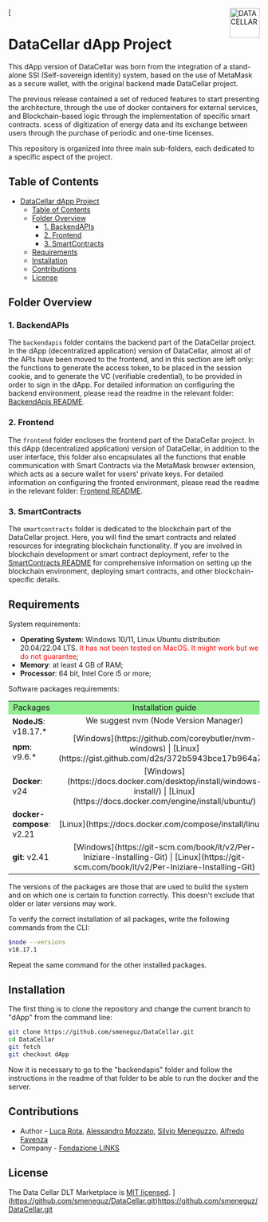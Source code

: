 [<a href="https://datacellarproject.eu/">
  <img src="./img/logo/Logo.png" title="DATA CELLAR" height="60" align="right">
</a>

# DataCellar dApp Project

This dApp version of DataCellar was born from the integration of a stand-alone SSI (Self-sovereign identity) system, based on the use of MetaMask as a secure wallet, with the original backend made DataCellar project.

The previous release contained a set of reduced features to start presenting the architecture, through the use of docker containers for external services, and Blockchain-based logic through the implementation of specific smart contracts.
scess of digitization of energy data and its exchange between users through the purchase of periodic and one-time licenses.

This repository is organized into three main sub-folders, each dedicated to a specific aspect of the project. 


## Table of Contents

- [DataCellar dApp Project](#datacellar-dapp-project)
  - [Table of Contents](#table-of-contents)
  - [Folder Overview](#folder-overview)
    - [1. BackendAPIs](#1-backendapis)
    - [2. Frontend](#2-frontend)
    - [3. SmartContracts](#3-smartcontracts)
  - [Requirements](#requirements)
  - [Installation](#installation)
  - [Contributions](#contributions)
  - [License](#license)


## Folder Overview
### 1. BackendAPIs

The `backendapis` folder contains the backend part of the DataCellar project. 
In the dApp (decentralized application) version of DataCellar, almost all of the APIs have been moved to the frontend, and in this section are left only: the functions to generate the access token, to be placed in the session cookie, and to generate the VC (verifiable credential), to be provided in order to sign in the dApp.
For detailed information on configuring the backend environment, please read the readme in the relevant folder: [BackendApis README](backendapis/README.md).

### 2. Frontend

The `frontend` folder encloses the frontend part of the DataCellar project. 
In this dApp (decentralized application) version of DataCellar, in addition to the user interface, this folder also encapsulates all the functions that enable communication with Smart Contracts via the MetaMask browser extension, which acts as a secure wallet for users' private keys.
For detailed information on configuring the fronted environment, please read the readme in the relevant folder: [Frontend README](frontend/README.md).

### 3. SmartContracts

The `smartcontracts` folder is dedicated to the blockchain part of the DataCellar project. Here, you will find the smart contracts and related resources for integrating blockchain functionality. If you are involved in blockchain development or smart contract deployment, refer to the [SmartContracts README](smartcontracts/README.md) for comprehensive information on setting up the blockchain environment, deploying smart contracts, and other blockchain-specific details.


## Requirements

System requirements:

- **Operating System**: Windows 10/11, Linux Ubuntu distribution 20.04/22.04 LTS. 
<span style="color: red;">It has not been tested on MacOS. It might work but we do not guarantee</span>;
- **Memory**: at least 4 GB of RAM;
- **Processor**: 64 bit, Intel Core i5 or more;

Software packages requirements:

<table>
  <tr style="background-color: lightgreen;">
    <td align="center">Packages</td>
    <td align="center">Installation guide</td>
  </tr>
  <tr>
    <td><b>NodeJS</b>: v18.17.*</td>
    <td rowspan="2" align="center">We suggest nvm (Node Version Manager)<p></p>[Windows](https://github.com/coreybutler/nvm-windows) | [Linux](https://gist.github.com/d2s/372b5943bce17b964a79)</td>
  </tr>
  <tr>
    <td><b>npm</b>: v9.6.*</td>
  </tr>
  <tr>
    <td><b>Docker</b>: v24</td>
    <td align="center">[Windows](https://docs.docker.com/desktop/install/windows-install/) | [Linux](https://docs.docker.com/engine/install/ubuntu/)</td>
  </tr>
  <tr>
    <td><b>docker-compose</b>: v2.21</td>
    <td align="center">[Linux](https://docs.docker.com/compose/install/linux/)</td>
  </tr>
  <tr>
    <td><b>git</b>: v2.41</td>
    <td align="center"> [Windows](https://git-scm.com/book/it/v2/Per-Iniziare-Installing-Git) | [Linux](https://git-scm.com/book/it/v2/Per-Iniziare-Installing-Git)</td>
  </tr>
</table>

The versions of the packages are those that are used to build the system and on which one is certain to function correctly. This doesn't exclude that older or later versions may work.

To verify the correct installation of all packages, write the following commands from the CLI:

```bash
$node --versions
v18.17.1
```
Repeat the same command for the other installed packages.


## Installation

The first thing is to clone the repository and change the current branch to "dApp" from the command line:

```bash
git clone https://github.com/smeneguz/DataCellar.git
cd DataCellar
git fetch
git checkout dApp
```

Now it is necessary to go to the "backendapis" folder and follow the instructions in the readme of that folder to be able to run the docker and the server.


## Contributions

- Author - [Luca Rota](https://it.linkedin.com/in/luca-rota-872036285), [Alessandro Mozzato](https://it.linkedin.com/in/alessandro-mozzato-32479420b?trk=people-guest_people_search-card), [Silvio Meneguzzo](https://www.linkedin.com/in/silvio-arras-meneguzzo-a29681127/), [Alfredo Favenza](https://www.linkedin.com/in/alfredofavenza/)
- Company - [Fondazione LINKS](https://linksfoundation.com/)

## License

The Data Cellar DLT Marketplace is [MIT licensed](LICENSE).
](https://github.com/smeneguz/DataCellar.git)https://github.com/smeneguz/DataCellar.git
